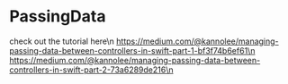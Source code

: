# PassingData
check out the tutorial here\n
https://medium.com/@kannolee/managing-passing-data-between-controllers-in-swift-part-1-bf3f74b6ef61\n
https://medium.com/@kannolee/managing-passing-data-between-controllers-in-swift-part-2-73a6289de216\n
